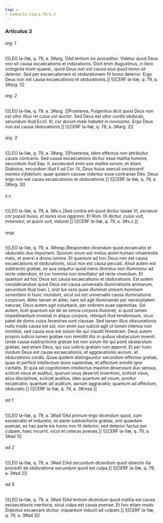 ```yaml
---
tags : 
- Summa/Ia-IIæ/q.79/a.3
---
```


### Articulus 3

###### arg. 1
![[LEO Ia-IIæ, q. 79, a. 3#arg. 1|Ad tertium sic proceditur. Videtur quod Deus non sit causa excaecationis et indurationis. Dicit enim Augustinus, in libro octoginta trium quaest., quod *Deus non est causa eius quod homo sit deterior*. Sed per excaecationem et obdurationem fit homo deterior. Ergo Deus non est causa excaecationis et obdurationis.]]
![[CERF Ia-IIæ, q. 79, a. 3#arg. 1]]

###### arg. 2
![[LEO Ia-IIæ, q. 79, a. 3#arg. 2|Praeterea, Fulgentius dicit quod *Deus non est ultor illius rei cuius est auctor*. Sed Deus est ultor cordis obdurati, secundum illud Eccli. III, *cor durum male habebit in novissimo*. Ergo Deus non est causa obdurationis.]]
![[CERF Ia-IIæ, q. 79, a. 3#arg. 2]]

###### arg. 3
![[LEO Ia-IIæ, q. 79, a. 3#arg. 3|Praeterea, idem effectus non attribuitur causis contrariis. Sed causa excaecationis dicitur esse malitia hominis, secundum illud Sap. II, *excaecavit enim eos malitia eorum*; et etiam Diabolus, secundum illud II ad Cor. IV, *Deus huius saeculi excaecavit mentes infidelium*; quae quidem causae videntur esse contrariae Deo. Deus ergo non est causa excaecationis et obdurationis.]]
![[CERF Ia-IIæ, q. 79, a. 3#arg. 3]]

###### s.c.
![[LEO Ia-IIæ, q. 79, a. 3#s.c.|Sed contra est quod dicitur Isaiae VI, *excaeca cor populi huius, et aures eius aggrava*. Et Rom. IX dicitur, *cuius vult, miseretur; et quem vult, indurat*.]]
![[CERF Ia-IIæ, q. 79, a. 3#s.c.]]

###### resp.
![[LEO Ia-IIæ, q. 79, a. 3#resp.|Respondeo dicendum quod excaecatio et obduratio duo important. Quorum unum est motus animi humani inhaerentis malo, et aversi a divino lumine. Et quantum ad hoc Deus non est causa excaecationis et obdurationis, sicut non est causa peccati. Aliud autem est subtractio gratiae, ex qua sequitur quod mens divinitus non illuminetur ad recte videndum, et cor hominis non emolliatur ad recte vivendum. Et quantum ad hoc Deus est causa excaecationis et obdurationis. Est autem considerandum quod Deus est causa universalis illuminationis animarum, secundum illud Ioan. I, *erat lux vera quae illuminat omnem hominem venientem in hunc mundum*, sicut sol est universalis causa illuminationis corporum. Aliter tamen et aliter, nam sol agit illuminando per necessitatem naturae; Deus autem agit voluntarie, per ordinem suae sapientiae. Sol autem, licet quantum est de se omnia corpora illuminet, si quod tamen impedimentum inveniat in aliquo corpore, relinquit illud tenebrosum, sicut patet de domo cuius fenestrae sunt clausae. Sed tamen illius obscurationis nullo modo causa est sol, non enim suo iudicio agit ut lumen interius non immittat, sed causa eius est solum ille qui claudit fenestram. Deus autem proprio iudicio lumen gratiae non immittit illis in quibus obstaculum invenit. Unde causa subtractionis gratiae est non solum ille qui ponit obstaculum gratiae, sed etiam Deus, qui suo iudicio gratiam non apponit. Et per hunc modum Deus est causa excaecationis, et aggravationis aurium, et obdurationis cordis. Quae quidem distinguuntur secundum effectus gratiae, quae et perficit intellectum dono sapientiae, et affectum emollit igne caritatis. Et quia ad cognitionem intellectus maxime deserviunt duo sensus, scilicet visus et auditus, quorum unus deservit inventioni, scilicet visus, alius disciplinae, scilicet auditus, ideo quantum ad visum, ponitur excaecatio; quantum ad auditum, aurium aggravatio; quantum ad affectum, obduratio.]]
![[CERF Ia-IIæ, q. 79, a. 3#resp.]]

###### ad 1
![[LEO Ia-IIæ, q. 79, a. 3#ad 1|Ad primum ergo dicendum quod, cum excaecatio et induratio, ex parte subtractionis gratiae, sint quaedam poenae, ex hac parte eis homo non fit deterior, sed deterior factus per culpam, haec incurrit, sicut et ceteras poenas.]]
![[CERF Ia-IIæ, q. 79, a. 3#ad 1]]

###### ad 2
![[LEO Ia-IIæ, q. 79, a. 3#ad 2|Ad secundum dicendum quod obiectio illa procedit de obduratione secundum quod est culpa.]]
![[CERF Ia-IIæ, q. 79, a. 3#ad 2]]

###### ad 3
![[LEO Ia-IIæ, q. 79, a. 3#ad 3|Ad tertium dicendum quod malitia est causa excaecationis meritoria, sicut culpa est causa poenae. Et hoc etiam modo Diabolus excaecare dicitur, inquantum inducit ad culpam.]]
![[CERF Ia-IIæ, q. 79, a. 3#ad 3]]

